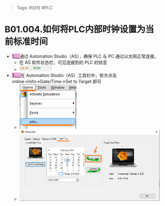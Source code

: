 > Tags: #对时 #PLC

# B01.004.如何将PLC内部时钟设置为当前标准时间

- <span style="background:#F0A7D8">1___</span>通过 Automation Studio（AS），确保 PLC 与 PC 通过以太网正常连接。
    - 在 AS 软件状态栏，可见连接到的 PLC 的信息
    - ![](FILES/004如何将PLC内部时钟设置为当前标准时间/image-20230208160819812.png)
- <span style="background:#F0A7D8">2___</span>在 Automation Studio（AS）工具栏中，依次点击 online→Info→Date/Time→Set to Target 即可
    - ![](FILES/004如何将PLC内部时钟设置为当前标准时间/image-20230208160943196.png)
    - ![](FILES/004如何将PLC内部时钟设置为当前标准时间/image-20230208160945344.png)
